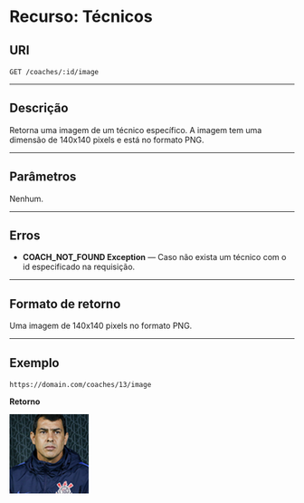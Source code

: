 
# Recurso: Técnicos

## URI
    GET /coaches/:id/image
***

## Descrição
Retorna uma imagem de um técnico específico. A imagem tem uma dimensão de 140x140 pixels e está no formato PNG.
***

## Parâmetros
Nenhum.
***

## Erros
- **COACH_NOT_FOUND Exception** — Caso não exista um técnico com o id especificado na requisição.
***

## Formato de retorno
Uma imagem de 140x140 pixels no formato PNG.
***

## Exemplo

    https://domain.com/coaches/13/image

**Retorno**

![N|Solid](https://github.com/jeanthome/campeonato-brasileiro/blob/master/apicore/src/main/resources/images/clubs/corinthians/carille.png)
